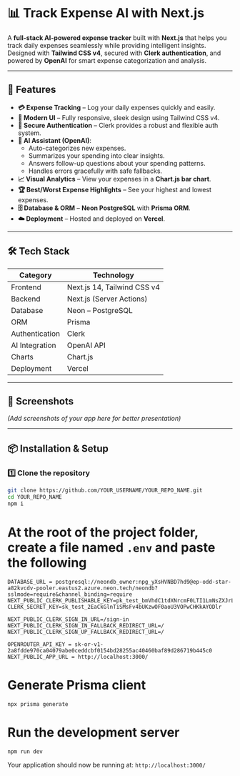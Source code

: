# 📊 Track Expense AI with Next.js

A **full-stack AI-powered expense tracker** built with **Next.js** that helps you track daily expenses seamlessly while providing intelligent insights.  
Designed with **Tailwind CSS v4**, secured with **Clerk authentication**, and powered by **OpenAI** for smart expense categorization and analysis.

---

## 🚀 Features

- **💳 Expense Tracking** – Log your daily expenses quickly and easily.
- **🎨 Modern UI** – Fully responsive, sleek design using Tailwind CSS v4.
- **🔐 Secure Authentication** – Clerk provides a robust and flexible auth system.
- **🧠 AI Assistant (OpenAI)**:
  - Auto-categorizes new expenses.
  - Summarizes your spending into clear insights.
  - Answers follow-up questions about your spending patterns.
  - Handles errors gracefully with safe fallbacks.
- **📈 Visual Analytics** – View your expenses in a **Chart.js bar chart**.
- **🏆 Best/Worst Expense Highlights** – See your highest and lowest expenses.
- **🗄 Database & ORM** – **Neon PostgreSQL** with **Prisma ORM**.
- **☁️ Deployment** – Hosted and deployed on **Vercel**.

---

## 🛠 Tech Stack

| Category         | Technology |
|------------------|------------|
| Frontend         | Next.js 14, Tailwind CSS v4 |
| Backend          | Next.js (Server Actions) |
| Database         | Neon – PostgreSQL |
| ORM              | Prisma |
| Authentication   | Clerk |
| AI Integration   | OpenAI API |
| Charts           | Chart.js |
| Deployment       | Vercel |

---

## 📸 Screenshots

*(Add screenshots of your app here for better presentation)*

---

## 📦 Installation & Setup

### 1️⃣ Clone the repository
```bash
git clone https://github.com/YOUR_USERNAME/YOUR_REPO_NAME.git
cd YOUR_REPO_NAME
npm i
```
# At the root of the project folder, create a file named `.env` and paste the following
```
DATABASE_URL = postgresql://neondb_owner:npg_yXsHVNBD7hd9@ep-odd-star-a82kvcdv-pooler.eastus2.azure.neon.tech/neondb?sslmode=require&channel_binding=require
NEXT_PUBLIC_CLERK_PUBLISHABLE_KEY=pk_test_bmVhdC1tdXNrcmF0LTI1LmNsZXJrLmFjY291bnRzLmRldiQ
CLERK_SECRET_KEY=sk_test_2EaCkGlnTiSMsFv4bUKzwOF0aoU3VOPwCHKkAYODlr

NEXT_PUBLIC_CLERK_SIGN_IN_URL=/sign-in
NEXT_PUBLIC_CLERK_SIGN_IN_FALLBACK_REDIRECT_URL=/
NEXT_PUBLIC_CLERK_SIGN_UP_FALLBACK_REDIRECT_URL=/

OPENROUTER_API_KEY = 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
NEXT_PUBLIC_APP_URL = http://localhost:3000/
```

# Generate Prisma client

```
npx prisma generate
```

# Run the development server
```
npm run dev
```

Your application should now be running at:
`http://localhost:3000/`